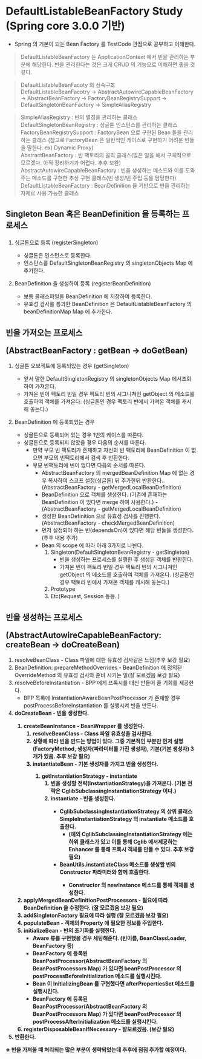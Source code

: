 # DefaultListableBeanFactory Study (Spring core 3.0.0 기반)
 - Spring 의 기본이 되는 Bean Factory 를 TestCode 관점으로 공부하고 이해한다.

> DefaultListableBeanFactory 는 ApplicationContext 에서 빈을 관리하는 부분에 해당한다.
> 빈을 관리한다는 것은 크게 CRUD 의 기능으로 이해하면 좋을 것 같다.

> DefaultListableBeanFacoty 의 상속구조<br>
> DefaultListableBeanFacotry -> AbstractAutowireCapableBeanFactory -> AbstractBeanFactory -> FactoryBeanRegistrySupport -> DefaultSingletonBeanFactory -> SimpleAliasRegistry<br>

> SimpleAliasRegistry : 빈의 별칭을 관리하는 클래스<br>
> DefaultSingletonBeanRegistry : 싱글톤 인스턴스를 관리하는 클래스<br>
> FactoryBeanRegistrySupport : FactoryBean 으로 구현된 Bean 들을 관리하는 클래스 (참고로 FactoryBean 은 일반적인 케이스로 구현하기 어려운 빈들을 말한다. ex) Dynamic Proxy)<br>
> AbstractBeanFactory : 빈 팩토리의 골격 클래스(많은 일을 해서 구체적으로 모르겠다. 아직 정리하기가 어렵다. 추후 보완) <br>
> AbstractAutowireCapableBeanFactory : 빈을 생성하는 메소드와 이를 도와주는 메소드를 구현한 추상 구현 클래스(빈 생성/빈 주입 등을 담당한다)<br>
> DefaultListableBeanFactory : BeanDefinition 을 기반으로 빈을 관리하는 자체로 사용 가능한 클래스<br>

## <p>Singleton Bean 혹은 BeanDefinition 을 등록하는 프로세스</p>

1. 싱글톤으로 등록 (registerSingleton)
    - 싱글톤은 인스턴스로 등록한다.
    - 인스턴스를 DefaultSingletonBeanRegistry 의 singletonObjects Map 에 추가한다.  

2. BeanDefinition 을 생성하여 등록 (registerBeanDefinition)
    - 보통 클래스파일을 BeanDefinition 에 저장하여 등록한다.
    - 유효성 검사를 통과한 BeanDefinition 은 DefaultListableBeanFactory 의 beanDefinitionMap Map 에 추가한다.

## <p>빈을 가져오는 프로세스</p> (AbstractBeanFactory : getBean -> doGetBean)

1. 싱글톤 오브젝트에 등록되있는 경우 (getSingleton)
    - 앞서 말한 DefaultSingletonRegistry 의 singletonObjects Map 에서조회 하여 가져온다.
    - 가져온 빈이 팩토리 빈일 경우 팩토리 빈의 시그니쳐인 getObject 의 메소드를 호출하여 객체를 가져온다. (싱글톤인 경우 팩토리 빈에서 가져온 객체를 캐시해 놓는다.)

2. BeanDefinition 에 등록되있는 경우
    - 싱글톤으로 등록되어 있는 경우 1번의 케이스를 따른다.
    - 싱글톤으로 등록되지 않았을 경우 다음의 순서를 따른다.
        - 만약 부모 빈 팩토리가 존재하고 자신의 빈 팩토리에 BeanDefinition 이 없으면 부모의 빈팩토리에서 검색 후 반환한다.
        - 부모 빈팩토리에 빈이 없다면 다음의 순서를 따른다.
            - AbstractBeanFactory 의 mergedBeanDefinition Map 에 없는 경우 복사하여 스코프 설정(싱글톤) 뒤 추가한뒤 반환한다.. (AbstractBeanFactory - getMergedLocalBeanDefinition)
            - BeanDefinition 으로 객체를 생성한다. (기존에 존재하는 BeanDefinition 이 있다면 merge 하여 사용한다.) - (AbstractBeanFactory - getMergedLocalBeanDefinition)
            - 생성한 BeanDefinition 으로 유효성 검사를 진행한다.(AbstractBeanFactory - checkMergedBeanDefinition)
            - 먼저 설정되야 하는 빈(dependsOn)이 있다면 해당 빈들을 생성한다. (추후 내용 추가)
            - Bean 의 scope 에 따라 아래 3가지로 나뉜다.
                1. Singleton(DefaultSingletonBeanRegistry - getSingleton)
                   - 빈을 생성하는 프로세스를 실행한 후 생성된 객체를 반환한다.
                   - 가져온 빈이 팩토리 빈일 경우 팩토리 빈의 시그니쳐인 getObject 의 메소드를 호출하여 객체를 가져온다. (싱글톤인 경우 팩토리 빈에서 가져온 객체를 캐시해 놓는다.)
                2. Prototype
                3. Etc(Request, Session 등등..) 
            

## <p>빈을 생성하는 프로세스</p> (AbstractAutowireCapableBeanFactory: createBean -> doCreateBean)
1. resolveBeanClass - Class 파일에 대한 유효성 검사같은 느낌(추후 보강 필요)
2. BeanDefinition: prepareMethodOverrides - BeanDefinition 에 정의된 OverrideMethod 의 유효성 검사와 준비 시키는 일(잘 모르겠음 보강 필요)
3. resolveBeforeInstantiation - BPP 에게 프록시를 대신 만들어 줄 기회를 제공한다.
    - BPP 목록에 InstantiationAwareBeanPostProcessor 가 존재할 경우 postProcessBeforeInstantiation 를 실행시켜 빈을 만든다.
4. <b>doCreateBean<b> - 빈을 생성한다.
    1. createBeanInstance - BeanWrapper 를 생성한다.
        1. resolveBeanClass - Class 파일 유효성을 검사한다.
        2. 상황에 따라 빈을 만드는 방법이 있다. 그중 기본적인 부분만 먼저 설명 (FactoryMethod, 생성자(파라미터를 가진 생성자), 기본(기본 생성자) 3개가 있음. 추후 보강 필요)
        3. <b>instantiateBean<b> - 기본 생성자를 가지고 빈을 생성한다.
            1. getInstantiationStrategy - instantiate
                1. 빈을 생성할 전략(InstantiationStrategy)을 가져온다. (기본 전략은 CglibSubclassingInstantiationStrategy 이다.)
                2. <b>instantiate<b> - 빈을 생성한다.
                    - CglibSubclassingInstantiationStrategy 의 상위 클래스 SimpleInstantiationStrategy 의 instantiate 메소드를 호출한다.
                        - (예외 CglibSubclassingInstantiationStrategy 에는 하위 클래스가 있고 이를 통해 Cglib 에서제공하는 Enhancer 를 통해 프록시 객체를 만들 수 있다. 추후 보강 필요) 
                    - <b>BeanUtils.instantiateClass<b> 메소드를 생성할 빈의 Constructor 파라미터와 함께 호출한다.
                        - Constructor 의 <b>newInstance<b> 메소드를 통해 객체를 생성한다.
    2. applyMergedBeanDefinitionPostProcessors - 필요에 따라 BeanDefinition 을 수정한다. (잘 모르겠음 보강 필요)
    3. addSingletonFactory 필요에 따라 실행 (잘 모르겠음 보강 필요)
    4. populateBean - 객체의 Property 에 필요한 정보를 주입한다.
    5. initializeBean - 빈의 초기화를 실행한다.
         - Aware 류를 구현했을 경우 세팅해준다. (빈이름, BeanClassLoader, BeanFactory 등)                     
        - BeanFactory 에 등록된 BeanPostProcessor(AbstractBeanFactory 의 BeanPostProcessors Map) 가 있다면 beanPostProcessor 의 <b>postProcessBeforeInitialization</b> 메소드를 실행시킨다.
        - Bean 이 InitializingBean 를 구현했다면 afterPropertiesSet 메소드를 실행시킨다.
        - BeanFactory 에 등록된 BeanPostProcessor(AbstractBeanFactory 의 BeanPostProcessors Map) 가 있다면 beanPostProcessor 의 <b>postProcessAfterInitialization</b> 메소드를 실행시킨다.
    5. registerDisposableBeanIfNecessary - 잘모르겠음. (보강 필요)
5. 반환한다.
    
※ 빈을 가져올 때 처리되는 많은 부분이 생략되었는데 추후에 점점 추가할 예정이다.
    
